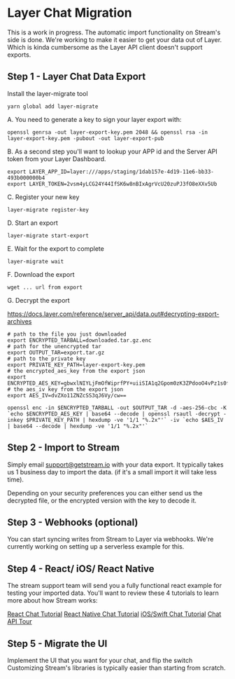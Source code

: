 # Layer Chat Migration

This is a work in progress. The automatic import functionality on Stream's side is done. We're working to make it easier to get your data out of Layer. Which is kinda cumbersome as the Layer API client doesn't support exports.

## Step 1 - Layer Chat Data Export

Install the layer-migrate tool

```
yarn global add layer-migrate
```

A. You need to generate a key to sign your layer export with:

```
openssl genrsa -out layer-export-key.pem 2048 && openssl rsa -in layer-export-key.pem -pubout -out layer-export-pub
```

B. As a second step you'll want to lookup your APP id and the Server API token from your Layer Dashboard.

```
export LAYER_APP_ID=layer:///apps/staging/1dab157e-4d19-11e6-bb33-493b000000b4
export LAYER_TOKEN=2vsm4yLCG24Y44IfSK6w8nBIxAgrVcU20zuPJ3fO8eXXv5Ub
```

C. Register your new key

```
layer-migrate register-key
```

D. Start an export

```
layer-migrate start-export
```

E. Wait for the export to complete

```
layer-migrate wait
```

F. Download the export

```
wget ... url from export
```

G. Decrypt the export

https://docs.layer.com/reference/server_api/data.out#decrypting-export-archives

```
# path to the file you just downloaded
export ENCRYPTED_TARBALL=downloaded.tar.gz.enc
# path for the unencrypted tar
export OUTPUT_TAR=export.tar.gz
# path to the private key
export PRIVATE_KEY_PATH=layer-export-key.pem
# the encrypted_aes_key from the export json
export ENCRYPTED_AES_KEY=gbwxlNIYLjFmOfWiprfPY+uiiSIA1q2Gpom0zK3ZPdooO4vPz1s0fic8LduiQVsP2lPgHiSCym0Fv2KYiIutgk3bRwPikF7NUcriQLzT80k0Px5iDaGMEHAboMmVL7yDMP+qDkJ5gUsTIOGKPQKML1kjcLTvHc2j15Fhd3RYAcFaJpGJ2ZJW+Q+Ik91mvxsA6jyjO+v1mIEFhWTOTlSLu3OGFCJxj9oxLo0NqLEQVTfOiqwRGsuTiEMTMtgREP70WX4ZoAO1NgEnTaT4r8A430r6JP6Wcz1u84DOgiacA502XiMwpLQDP72ufYpjByip9LtqFSZvr7DVJkVj+cfhyg==
# the aes_iv key from the export json
export AES_IV=dvZXo11ZNZcSS3qJ6Vy/cw==

openssl enc -in $ENCRYPTED_TARBALL -out $OUTPUT_TAR -d -aes-256-cbc -K `echo $ENCRYPTED_AES_KEY | base64 --decode | openssl rsautl -decrypt -inkey $PRIVATE_KEY_PATH | hexdump -ve '1/1 "%.2x"'` -iv `echo $AES_IV | base64 --decode | hexdump -ve '1/1 "%.2x"'`
```

## Step 2 - Import to Stream

Simply email support@getstream.io with your data export.
It typically takes us 1 business day to import the data.
(if it's a small import it will take less time).

Depending on your security preferences you can either send us the decrypted file, or the encrypted version with the key to decode it.

## Step 3 - Webhooks (optional)

You can start syncing writes from Stream to Layer via webhooks.
We're currently working on setting up a serverless example for this.

## Step 4 - React/ iOS/ React Native

The stream support team will send you a fully functional react example for testing your imported data.
You'll want to review these 4 tutorials to learn more about how Stream works:

[React Chat Tutorial](https://getstream.io/chat/react-chat/tutorial/)
[React Native Chat Tutorial](https://getstream.io/chat/react-native-chat/tutorial/)
[iOS/Swift Chat Tutorial](https://getstream.io/tutorials/ios-chat/)
[Chat API Tour](https://getstream.io/chat/get_started/)

## Step 5 - Migrate the UI

Implement the UI that you want for your chat, and flip the switch
Customizing Stream's libraries is typically easier than starting from scratch.
